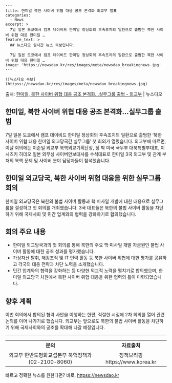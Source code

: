     ---
    title: 한미일 북한 사이버 위협 대응 공조 본격화 외교부 발표
    categories:
      - News
    excerpt: >
      7일 일본 도쿄에서 캠프 데이비드 한미일 정상회의 후속조치의 일환으로 출범한 북한 사이버 위협 대응 한미일 …
    feature_text: >
      ## 뉴스다오 실시간 뉴스 속보입니다.
    
      7일 일본 도쿄에서 캠프 데이비드 한미일 정상회의 후속조치의 일환으로 출범한 북한 사이버 위협 대응 한미일 …
    image: 'https://newsdao.kr/res/images/meta/newsdao_breakingnews.jpg'
    ---
    
    ![뉴스다오 속보](httpss://newsdao.kr/res/images/meta/newsdao_breakingnews.jpg)

<p>출처: <a href="httpss://newsdao.kr/2767" rel="dofollow">한미일, 북한 사이버 위협 대응 공조 본격화…실무그룹 출범 - 외교부</a> | 뉴스다오</p>

<h2>한미일, 북한 사이버 위협 대응 공조 본격화…실무그룹 출범</h2>

<p data-ke-size="size16">7일 일본 도쿄에서 캠프 데이비드 한미일 정상회의 후속조치의 일환으로 출범한 ‘북한 사이버 위협 대응 한미일 외교당국간 실무그룹’ 첫 회의가 열렸습니다. 외교부에 따르면, 이날 회의에는 이준일 외교부 북핵외교기획단장, 정 박 미국 국무부 대북특별부대표, 이시즈키 히데오 일본 외무성 사이버안보대사를 수석대표로 한미일 3국 외교부 및 관계 부처의 북핵 문제 및 사이버 분야 담당자들이 참석했습니다.</p>

<h2 data-ke-size="size26">한미일 외교당국, 북한 사이버 위협 대응을 위한 실무그룹 회의</h2>

<p data-ke-size="size16">한미일 외교당국은 북한의 불법 사이버 활동과 핵·미사일 개발에 대한 대응으로 실무그룹을 결성하고 첫 회의를 개최했습니다. 3국 대표들은 북한의 불법 사이버 활동을 차단하기 위해 국제사회 및 민간 업계와의 협력을 강화하기로 합의했습니다.</p>

<h2 data-ke-size="size26">회의 주요 내용</h2>

<ul>
  <li>한미일 외교당국과의 첫 회의를 통해 북한의 주요 핵·미사일 개발 자금원인 불법 사이버 활동에 대한 공조 성과를 평가했습니다.</li>
  <li>가상자산 탈취, 해킹조직 및 IT 인력 활동 등 북한 사이버 위협에 대한 평가를 공유하고 각국의 대응 전략과 차단 노력을 소개했습니다.</li>
  <li>민간 업계와의 협력을 강화하는 등 다양한 외교적 노력을 펼치기로 합의했으며, 한미일 외교당국 차원에서 북한 사이버 위협 대응을 위한 협력의 틀이 마련되었습니다.</li>
</ul>

<h2 data-ke-size="size26">향후 계획</h2>

<p data-ke-size="size16">이번 회의에서 합의된 협력 사안을 이행하는 한편, 적절한 시점에 2차 회의를 열어 관련 논의를 이어 나가기로 했습니다. 외교부는 앞으로도 북한의 불법 사이버 활동을 차단하기 위해 국제사회와의 공조를 확대해 나갈 예정입니다.</p>

<hr>

<table>
<tbody>
<tr>
<td style="text-align: center; height: 17px;"><b>문의</b></td>
<td style="text-align: center; height: 17px;"><b>자료출처</b></td>
</tr>
<tr>
<td style="text-align: center; height: 17px;">외교부 한반도평화교섭본부 북핵정책과(02-2100-8060)</td>
<td style="text-align: center; height: 17px;">정책브리핑 https://www.korea.kr</td>
</tr>
</tbody>
</table>

<p data-ke-size="size16"></p> 

빠르고 정확한 뉴스를 원한다면? 바로, <a href="httpss://newsdao.kr" rel="dofollow">httpss://newsdao.kr</a>


    